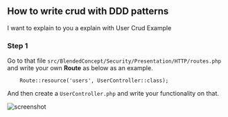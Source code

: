 ## How to write crud with DDD patterns 

I want to explain to you a explain with User Crud Example

### Step 1

Go to that file `src/BlendedConcept/Security/Presentation/HTTP/routes.php` and write your own **Route** as below as an example.

```
    Route::resource('users', UserController::class);
```

And then create a `UserController.php` and write your functionality on that.

![screenshot](https://github.com/hareom284/laravelmentorshiptest/assets/110709031/f725872e-6dfe-4735-a0e4-db6562ae3e6e)
